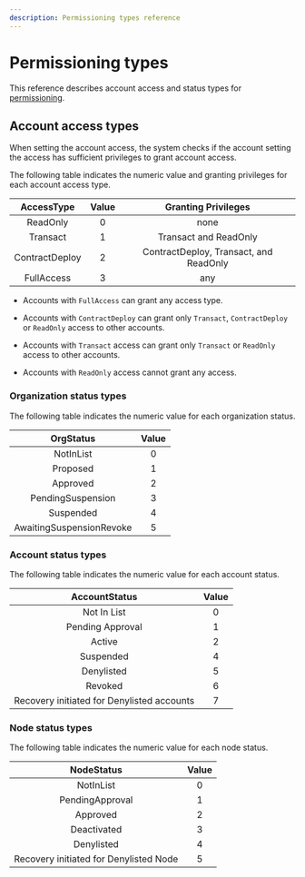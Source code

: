 ```yaml
---
description: Permissioning types reference
---
```


# Permissioning types

This reference describes account access and status types for
[permissioning](../concepts/permissions-overview.md).

## Account access types

When setting the account access, the system checks if the account setting the access has
sufficient privileges to grant account access.

The following table indicates the numeric value and granting privileges for each account access type.

|   AccessType   | Value | Granting Privileges                    |
|:--------------:|:-----:|:--------------------------------------:|
|    ReadOnly    |   0   | none                                   |
|    Transact    |   1   | Transact and ReadOnly                  |
| ContractDeploy |   2   | ContractDeploy, Transact, and ReadOnly |
|   FullAccess   |   3   | any                                    |

* Accounts with `FullAccess` can grant any access type.

* Accounts with `ContractDeploy` can grant only `Transact`, `ContractDeploy` or `ReadOnly` access to other accounts.

* Accounts with `Transact` access can grant only `Transact` or `ReadOnly` access to other accounts.

* Accounts with `ReadOnly` access cannot grant any access.

### Organization status types

The following table indicates the numeric value for each organization status.

| OrgStatus                | Value |
| :----------------------: | :---: |
| NotInList                |     0 |
| Proposed                 |     1 |
| Approved                 |     2 |
| PendingSuspension        |     3 |
| Suspended                |     4 |
| AwaitingSuspensionRevoke |     5 |

### Account status types

The following table indicates the numeric value for each account status.

| AccountStatus                              | Value |
| :----------------------------------------: | :---: |
| Not In List                                |     0 |
| Pending Approval                           |     1 |
| Active                                     |     2 |
| Suspended                                  |     4 |
| Denylisted                                 |     5 |
| Revoked                                    |     6 |
| Recovery initiated for Denylisted accounts |     7 |

### Node status types

The following table indicates the numeric value for each node status.

| NodeStatus                             | Value |
| :------------------------------------: | :---: |
| NotInList                              |     0 |
| PendingApproval                        |     1 |
| Approved                               |     2 |
| Deactivated                            |     3 |
| Denylisted                             |     4 |
| Recovery initiated for Denylisted Node |     5 |
